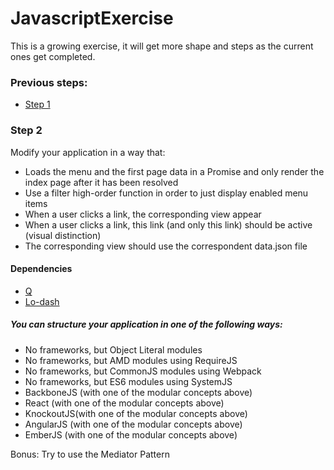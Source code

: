 # JavascriptExercise

This is a growing exercise, it will get more shape and steps as the current ones get completed.

### Previous steps:

- [Step 1](https://github.com/caiovaccaro/JavascriptExercise/)

### Step 2

Modify your application in a way that:

- Loads the menu and the first page data in a Promise and only render the index page after it has been resolved
- Use a filter high-order function in order to just display enabled menu items
- When a user clicks a link, the corresponding view appear
- When a user clicks a link, this link (and only this link) should be active (visual distinction)
- The corresponding view should use the correspondent data.json file


#### Dependencies
- [Q](http://documentup.com/kriskowal/q/)
- [Lo-dash](https://lodash.com/)

##### You can structure your application in one of the following ways:

- No frameworks, but Object Literal modules
- No frameworks, but AMD modules using RequireJS
- No frameworks, but CommonJS modules using Webpack
- No frameworks, but ES6 modules using SystemJS
- BackboneJS (with one of the modular concepts above)
- React (with one of the modular concepts above)
- KnockoutJS(with one of the modular concepts above)
- AngularJS (with one of the modular concepts above)
- EmberJS (with one of the modular concepts above)

Bonus: Try to use the Mediator Pattern
